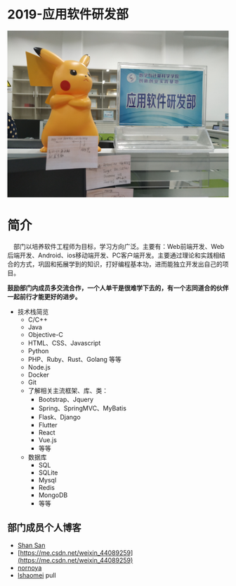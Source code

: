 # 2019-应用软件研发部

![](https://raw.githubusercontent.com/seven-innovation-base/picture/master/Software.jpg)


# 简介
&ensp;&ensp;部门以培养软件工程师为目标，学习方向广泛。主要有：Web前端开发、Web后端开发、Android、ios移动端开发、PC客户端开发。主要通过理论和实践相结合的方式，巩固和拓展学到的知识，打好编程基本功，进而能独立开发出自己的项目。

**鼓励部门内成员多交流合作，一个人单干是很难学下去的，有一个志同道合的伙伴一起前行才能更好的进步。**

- 技术栈简览
  - C/C++
  - Java
  - Objective-C
  - HTML、CSS、Javascript
  - Python
  - PHP、Ruby、Rust、Golang 等等
  - Node.js
  - Docker
  - Git
  - 了解相关主流框架、库、类：
    - Bootstrap、Jquery
    - Spring、SpringMVC、MyBatis
    - Flask、Django
    - Flutter
    - React
    - Vue.js
    - 等等
  - 数据库
    - SQL
    - SQLite
    - Mysql
    - Redis
    - MongoDB
    - 等等

## 部门成员个人博客

- [Shan San](https://shansan.top)
- [https://me.csdn.net/weixin_44089259](https://me.csdn.net/weixin_44089259)
- [nornoya](https://nornoya.github.io/)
- [lshaomei](http://lshaomei.github.io/)
pull
